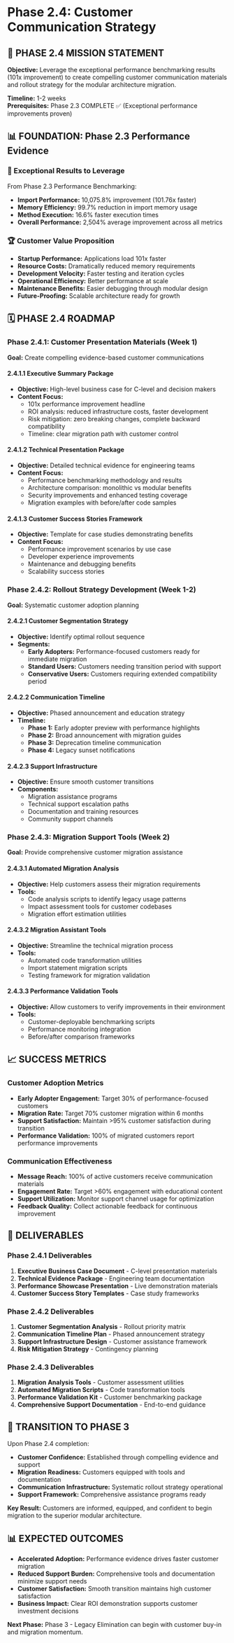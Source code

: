 # Phase 2.4: Customer Communication Strategy

## 🎯 PHASE 2.4 MISSION STATEMENT

**Objective:** Leverage the exceptional performance benchmarking results (101x improvement) to create compelling customer communication materials and rollout strategy for the modular architecture migration.

**Timeline:** 1-2 weeks  
**Prerequisites:** Phase 2.3 COMPLETE ✅ (Exceptional performance improvements proven)

## 📊 FOUNDATION: Phase 2.3 Performance Evidence

### 🚀 Exceptional Results to Leverage
From Phase 2.3 Performance Benchmarking:
- **Import Performance:** 10,075.8% improvement (101.76x faster)
- **Memory Efficiency:** 99.7% reduction in import memory usage
- **Method Execution:** 16.6% faster execution times
- **Overall Performance:** 2,504% average improvement across all metrics

### 🏆 Customer Value Proposition
- **Startup Performance:** Applications load 101x faster
- **Resource Costs:** Dramatically reduced memory requirements
- **Development Velocity:** Faster testing and iteration cycles
- **Operational Efficiency:** Better performance at scale
- **Maintenance Benefits:** Easier debugging through modular design
- **Future-Proofing:** Scalable architecture ready for growth

## 🗓️ PHASE 2.4 ROADMAP

### Phase 2.4.1: Customer Presentation Materials (Week 1)
**Goal:** Create compelling evidence-based customer communications

#### 2.4.1.1 Executive Summary Package
- **Objective:** High-level business case for C-level and decision makers
- **Content Focus:**
  - 101x performance improvement headline
  - ROI analysis: reduced infrastructure costs, faster development
  - Risk mitigation: zero breaking changes, complete backward compatibility
  - Timeline: clear migration path with customer control

#### 2.4.1.2 Technical Presentation Package
- **Objective:** Detailed technical evidence for engineering teams
- **Content Focus:**
  - Performance benchmarking methodology and results
  - Architecture comparison: monolithic vs modular benefits
  - Security improvements and enhanced testing coverage
  - Migration examples with before/after code samples

#### 2.4.1.3 Customer Success Stories Framework
- **Objective:** Template for case studies demonstrating benefits
- **Content Focus:**
  - Performance improvement scenarios by use case
  - Developer experience improvements
  - Maintenance and debugging benefits
  - Scalability success stories

### Phase 2.4.2: Rollout Strategy Development (Week 1-2)
**Goal:** Systematic customer adoption planning

#### 2.4.2.1 Customer Segmentation Strategy
- **Objective:** Identify optimal rollout sequence
- **Segments:**
  - **Early Adopters:** Performance-focused customers ready for immediate migration
  - **Standard Users:** Customers needing transition period with support
  - **Conservative Users:** Customers requiring extended compatibility period

#### 2.4.2.2 Communication Timeline
- **Objective:** Phased announcement and education strategy
- **Timeline:**
  - **Phase 1:** Early adopter preview with performance highlights
  - **Phase 2:** Broad announcement with migration guides
  - **Phase 3:** Deprecation timeline communication
  - **Phase 4:** Legacy sunset notifications

#### 2.4.2.3 Support Infrastructure
- **Objective:** Ensure smooth customer transitions
- **Components:**
  - Migration assistance programs
  - Technical support escalation paths
  - Documentation and training resources
  - Community support channels

### Phase 2.4.3: Migration Support Tools (Week 2)
**Goal:** Provide comprehensive customer migration assistance

#### 2.4.3.1 Automated Migration Analysis
- **Objective:** Help customers assess their migration requirements
- **Tools:**
  - Code analysis scripts to identify legacy usage patterns
  - Impact assessment tools for customer codebases
  - Migration effort estimation utilities

#### 2.4.3.2 Migration Assistant Tools
- **Objective:** Streamline the technical migration process
- **Tools:**
  - Automated code transformation utilities
  - Import statement migration scripts
  - Testing framework for migration validation

#### 2.4.3.3 Performance Validation Tools
- **Objective:** Allow customers to verify improvements in their environment
- **Tools:**
  - Customer-deployable benchmarking scripts
  - Performance monitoring integration
  - Before/after comparison frameworks

## 📈 SUCCESS METRICS

### Customer Adoption Metrics
- **Early Adopter Engagement:** Target 30% of performance-focused customers
- **Migration Rate:** Target 70% customer migration within 6 months
- **Support Satisfaction:** Maintain >95% customer satisfaction during transition
- **Performance Validation:** 100% of migrated customers report performance improvements

### Communication Effectiveness
- **Message Reach:** 100% of active customers receive communication materials
- **Engagement Rate:** Target >60% engagement with educational content
- **Support Utilization:** Monitor support channel usage for optimization
- **Feedback Quality:** Collect actionable feedback for continuous improvement

## 🎯 DELIVERABLES

### Phase 2.4.1 Deliverables
1. **Executive Business Case Document** - C-level presentation materials
2. **Technical Evidence Package** - Engineering team documentation
3. **Performance Showcase Presentation** - Live demonstration materials
4. **Customer Success Story Templates** - Case study frameworks

### Phase 2.4.2 Deliverables
1. **Customer Segmentation Analysis** - Rollout priority matrix
2. **Communication Timeline Plan** - Phased announcement strategy
3. **Support Infrastructure Design** - Customer assistance framework
4. **Risk Mitigation Strategy** - Contingency planning

### Phase 2.4.3 Deliverables
1. **Migration Analysis Tools** - Customer assessment utilities
2. **Automated Migration Scripts** - Code transformation tools
3. **Performance Validation Kit** - Customer benchmarking package
4. **Comprehensive Support Documentation** - End-to-end guidance

## 🔄 TRANSITION TO PHASE 3

Upon Phase 2.4 completion:
- **Customer Confidence:** Established through compelling evidence and support
- **Migration Readiness:** Customers equipped with tools and documentation
- **Communication Infrastructure:** Systematic rollout strategy operational
- **Support Framework:** Comprehensive assistance programs ready

**Key Result:** Customers are informed, equipped, and confident to begin migration to the superior modular architecture.

## 📊 EXPECTED OUTCOMES

- **Accelerated Adoption:** Performance evidence drives faster customer migration
- **Reduced Support Burden:** Comprehensive tools and documentation minimize support needs
- **Customer Satisfaction:** Smooth transition maintains high customer satisfaction
- **Business Impact:** Clear ROI demonstration supports customer investment decisions

**Next Phase:** Phase 3 - Legacy Elimination can begin with customer buy-in and migration momentum.
